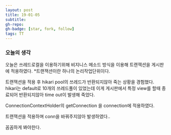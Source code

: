 ```yaml
---
layout: post
title: 19-01-05 
subtitle: 
gh-repo: 
gh-badge: [star, fork, follow]
tags: TT
---
```


### 오늘의 생각 

오늘은 쓰레드로컬을 이용하기위해 비지니스 메소드 방식을 이용해 트랜잭션을 게시판에 적용하였다.
*트랜잭션이란 하나의 논리작업단위이다.

트랜잭션을 적용 후 hikari pool의 쓰레드가 반환되지않아 죽는 상황을 경험했다.
hikari는 default로 10개의 쓰레드풀이 있었는데 이게 게시판에서 특정 view를 할때 종료되어 반환되지않아 
time out이 발생해 죽었다.

ConnectionContextHolder의 getConnection 을 connection에 적용하였다.

트랜잭션을 적용하며 conn을 바꿔주지않아 발생하였다..

꼼꼼하게 봐야한다.